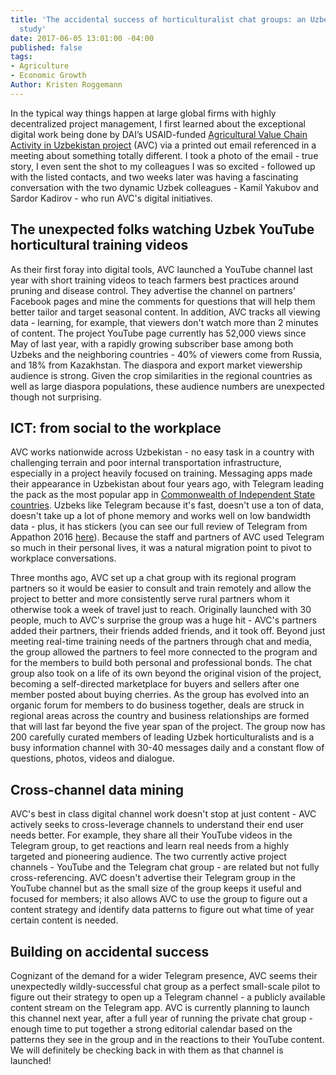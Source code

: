 ```yaml
---
title: 'The accidental success of horticulturalist chat groups: an Uzbek ICT4Ag case
  study'
date: 2017-06-05 13:01:00 -04:00
published: false
tags:
- Agriculture
- Economic Growth
Author: Kristen Roggemann
---
```


In the typical way things happen at large global firms with highly decentralized project management, I first learned about the exceptional digital work being done by DAI’s USAID-funded [Agricultural Value Chain Activity in Uzbekistan project](https://www.dai.com/our-work/projects/uzbekistan-usaid-agricultural-value-chain-activity-uzbekistan-uzbekistan-avc) (AVC) via a printed out email referenced in a meeting about something totally different.  I took a photo of the email - true story, I even sent the shot to my colleagues I was so excited - followed up with the listed contacts, and two weeks later was  having a fascinating conversation with the two dynamic Uzbek colleagues - Kamil Yakubov and Sardor Kadirov -  who run AVC's digital initiatives. 

## The unexpected folks watching Uzbek YouTube horticultural training videos

As their first foray into digital tools,  AVC launched a YouTube channel last year with short training videos to teach farmers best practices around pruning and disease control. They advertise the channel on partners' Facebook pages and mine the comments for questions that will help them better tailor and target seasonal content. In addition, AVC tracks all viewing data - learning, for example, that viewers don't watch more than 2 minutes of content. The project YouTube page currently has 52,000 views since May of last year, with a rapidly growing subscriber base among both Uzbeks and the neighboring countries - 40% of viewers come from Russia, and 18% from Kazakhstan. The diaspora and export market viewership audience is strong. Given the crop similarities in the regional countries as well as large diaspora populations, these audience numbers are unexpected though not surprising.

## ICT: from social to the workplace

AVC works nationwide across Uzbekistan - no easy task in a country with challenging terrain and poor internal transportation infrastructure, especially in a project heavily focused on training.  Messaging apps made their appearance in Uzbekistan about four years ago, with Telegram leading the pack as the most popular app in [Commonwealth of Independent State countries](http://www.cisstat.com/eng/cis.htm). Uzbeks like Telegram because it's fast, doesn't use a ton of data, doesn't take up a lot of phone memory and works well on low bandwidth data - plus, it has stickers (you can see our full review of Telegram from Appathon 2016 [here](https://dai-global-digital.com/app-a-thon-2016-telegram-for-development.html)).  Because the staff and partners of AVC used Telegram so much in their personal lives, it was a natural migration point to pivot to workplace conversations.

Three months ago, AVC set up a chat group with its regional program partners so it would be easier to consult and train remotely and allow the project to better and more consistently serve rural partners whom it otherwise took a week of travel just to reach. Originally launched with 30 people, much to AVC's surprise the group was a huge hit - AVC's partners added their partners, their friends added friends, and it took off.  Beyond just meeting real-time training needs of the partners through chat and media, the group allowed the partners to feel more connected to the program and for the members to build both personal and professional bonds.  The chat group also took on a life of its own beyond the original vision of the project, becoming a self-directed marketplace for buyers and sellers after one member posted about buying cherries. As the group has evolved into an organic forum for members to do business together, deals are struck in regional areas across the country and business relationships are formed that will last far beyond the five year span of the project.  The group now has 200 carefully curated members of leading Uzbek horticulturalists and is a busy information channel with 30-40 messages daily and a constant flow of questions, photos, videos and dialogue.

## Cross-channel data mining

AVC's best in class digital channel work doesn't stop at just content - AVC actively seeks to cross-leverage channels to understand their end user needs better. For example, they share all their YouTube videos in the Telegram group, to get reactions and learn real needs from a highly targeted and pioneering audience.  The two currently active project channels - YouTube and the Telegram chat group - are related but not fully cross-referencing.  AVC doesn't advertise their Telegram group in the YouTube channel but as the small size of the group keeps it useful and focused for members; it also allows AVC to use the group to figure out a content strategy and identify data patterns to figure out what time of year certain content is needed.  

## Building on accidental success

Cognizant of the demand for a wider Telegram presence, AVC seems their unexpectedly wildly-successful chat group as a perfect small-scale pilot to figure out their strategy to open up a Telegram channel - a publicly available content stream on the Telegram app. AVC is currently planning to launch this channel next year, after a full year of running the private chat group - enough time to put together a strong editorial calendar based on the patterns they see in the group and in the reactions to their YouTube content. We will definitely be checking back in with them as that channel is launched!